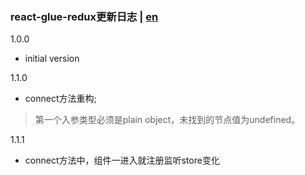 ### react-glue-redux更新日志 | [en](https://github.com/ZhouYK/react-glux/blob/master/en/log.md)
1.0.0
- initial version

1.1.0
- connect方法重构;
> 第一个入参类型必须是plain object，未找到的节点值为undefined。

1.1.1
- connect方法中，组件一进入就注册监听store变化

